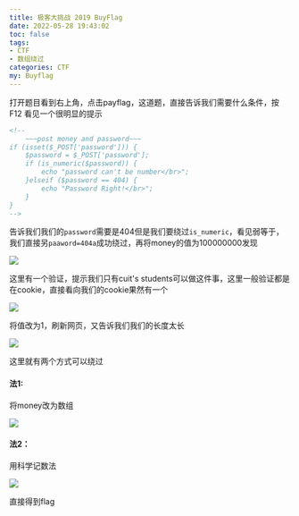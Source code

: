```yaml
---
title: 极客大挑战 2019 BuyFlag
date: 2022-05-28 19:43:02
toc: false
tags:
- CTF
- 数组绕过
categories: CTF
my: Buyflag
---
```


打开题目看到右上角，点击payflag，这道题，直接告诉我们需要什么条件，按F12 看见一个很明显的提示

```html
<!--
	~~~post money and password~~~
if (isset($_POST['password'])) {
	$password = $_POST['password'];
	if (is_numeric($password)) {
		echo "password can't be number</br>";
	}elseif ($password == 404) {
		echo "Password Right!</br>";
	}
}
-->
```

告诉我们我们的`password`需要是404但是我们要绕过`is_numeric`，看见弱等于，我们直接另`paaword=404a`成功绕过，再将money的值为100000000发现

![](https://nssctf.wdf.ink/img/xmj/image-20220528195846219.png)

这里有一个验证，提示我们只有cuit's students可以做这件事，这里一般验证都是在cookie，直接看向我们的cookie果然有一个

![](https://nssctf.wdf.ink/img/xmj/image-20220528195930419.png)

将值改为1，刷新网页，又告诉我们我们的长度太长

![](https://nssctf.wdf.ink/img/xmj/image-20220528200013849.png)

这里就有两个方式可以绕过

#### 法1:

将money改为数组

![](https://nssctf.wdf.ink/img/xmj/image-20220528200056841.png)

#### 法2：

用科学记数法

![](https://nssctf.wdf.ink/img/xmj/image-20220528200131344.png)

直接得到flag
